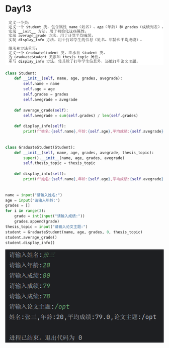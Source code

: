 # Day13

![13W](https://raw.githubusercontent.com/102300671/image/refs/heads/main/pydevbase/D13W.png)

```python
class Student:
    def __init__(self, name, age, grades, avegrade):
        self.name = name
        self.age = age
        self.grades = grades
        self.avegrade = avegrade

    def average_grade(self):
        self.avegrade = sum(self.grades) / len(self.grades)

    def display_info(self):
        print(f"姓名:{self.name},年龄:{self.age},平均成绩:{self.avegrade}")


class GraduateStudent(Student):
    def __init__(self, name, age, grades, avegrade, thesis_topic):
        super().__init__(name, age, grades, avegrade)
        self.thesis_topic = thesis_topic

    def display_info(self):
        print(f"姓名:{self.name},年龄:{self.age},平均成绩:{self.avegrade},论文主题:{self.thesis_topic}")


name = input("请输入姓名:")
age = input("请输入年龄:")
grades = []
for i in range(3):
    grade = int(input("请输入成绩:"))
    grades.append(grade)
thesis_topic = input("请输入论文主题:")
student = GraduateStudent(name, age, grades, 0, thesis_topic)
student.average_grade()
student.display_info()
```

![D13A](https://raw.githubusercontent.com/102300671/image/refs/heads/main/pydevbase/D13A.png)
